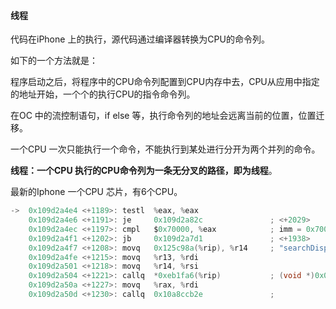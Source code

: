 #### 线程

代码在iPhone 上的执行，源代码通过编译器转换为CPU的命令列。

如下的一个方法就是：

程序启动之后，将程序中的CPU命令列配置到CPU内存中去，CPU从应用中指定的地址开始，一个个的执行CPU的指令命令列。

在OC 中的流控制语句，if else 等，执行命令列的地址会远离当前的位置，位置迁移。

一个CPU 一次只能执行一个命令，不能执行到某处进行分开为两个并列的命令。

**线程：一个CPU 执行的CPU命令列为一条无分叉的路径，即为线程**。



最新的Iphone  一个CPU 芯片，有6个CPU。

```objective-c
->  0x109d2a4e4 <+1189>: testl  %eax, %eax
    0x109d2a4e6 <+1191>: je     0x109d2a82c               ; <+2029>
    0x109d2a4ec <+1197>: cmpl   $0x70000, %eax            ; imm = 0x70000 
    0x109d2a4f1 <+1202>: jb     0x109d2a7d1               ; <+1938>
    0x109d2a4f7 <+1208>: movq   0x125c98a(%rip), %r14     ; "searchDisplayController"
    0x109d2a4fe <+1215>: movq   %r13, %rdi
    0x109d2a501 <+1218>: movq   %r14, %rsi
    0x109d2a504 <+1221>: callq  *0xeb1fa6(%rip)           ; (void *)0x0000000106a95d80: objc_msgSend
    0x109d2a50a <+1227>: movq   %rax, %rdi
    0x109d2a50d <+1230>: callq  0x10a8ccb2e               ;
```



